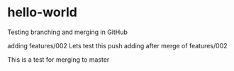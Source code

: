 # hello-world

Testing branching and merging in GitHub

adding features/002
Lets test this push
adding after merge of features/002

This is a test for merging to master
